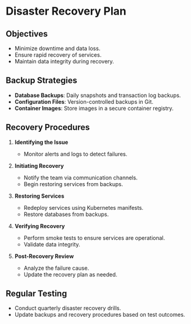 # Disaster Recovery Plan

## Objectives

- Minimize downtime and data loss.
- Ensure rapid recovery of services.
- Maintain data integrity during recovery.

## Backup Strategies

- **Database Backups**: Daily snapshots and transaction log backups.
- **Configuration Files**: Version-controlled backups in Git.
- **Container Images**: Store images in a secure container registry.

## Recovery Procedures

1. **Identifying the Issue**
   - Monitor alerts and logs to detect failures.

2. **Initiating Recovery**
   - Notify the team via communication channels.
   - Begin restoring services from backups.

3. **Restoring Services**
   - Redeploy services using Kubernetes manifests.
   - Restore databases from backups.

4. **Verifying Recovery**
   - Perform smoke tests to ensure services are operational.
   - Validate data integrity.

5. **Post-Recovery Review**
   - Analyze the failure cause.
   - Update the recovery plan as needed.

## Regular Testing

- Conduct quarterly disaster recovery drills.
- Update backups and recovery procedures based on test outcomes. 